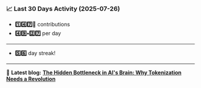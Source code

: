 <!--START_STATS-->
### 📈 Last 30 Days Activity (2025-07-26)  
- **1️⃣4️⃣7️⃣🎱** contributions  
- **4️⃣9️⃣•2️⃣7️⃣** per day
---
- **5️⃣6️⃣** day streak!
---
📝 **Latest blog:** [**The Hidden Bottleneck in AI's Brain: Why Tokenization Needs a Revolution**](https://andriak.com/blog/tokenization-revolution)
<!--END_STATS-->
